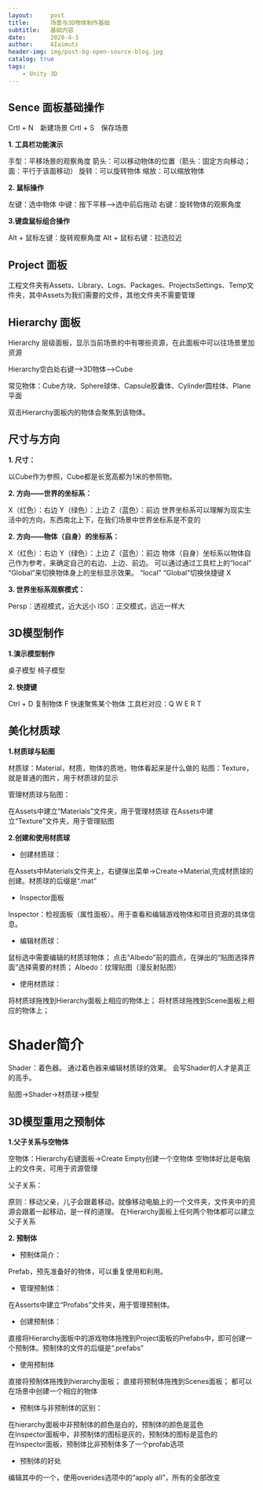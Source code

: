 ```yaml
---
layout:     post
title:      场景与3D物体制作基础
subtitle:   基础内容
date:       2020-4-3
author:     AIaimuti
header-img: img/post-bg-open-source-blog.jpg
catalog: true
tags:
    - Unity 3D
---
```


## Sence 面板基础操作

Crtl + N　新建场景 Crtl + S　保存场景

**1. 工具栏功能演示**

手型：平移场景的观察角度
箭头：可以移动物体的位置（箭头：固定方向移动；面：平行于该面移动）
旋转：可以旋转物体
缩放：可以缩放物体

**2. 鼠标操作**

左键：选中物体
中键：按下平移-->选中前后拖动
右键：旋转物体的观察角度

**3.键盘鼠标组合操作**

Alt + 鼠标左键：旋转观察角度
Alt + 鼠标右键：拉选拉近

## Project 面板

工程文件夹有Assets、Library、Logs、Packages、ProjectsSettings、Temp文件夹，其中Assets为我们需要的文件，其他文件夹不需要管理

## Hierarchy 面板

Hierarchy 层级面板，显示当前场景的中有哪些资源，在此面板中可以往场景里加资源

Hierarchy空白处右键-->3D物体-->Cube

常见物体：Cube方块、Sphere球体、Capsule胶囊体、Cylinder圆柱体、Plane平面

双击Hierarchy面板内的物体会聚焦到该物体。

## 尺寸与方向

**1. 尺寸：**

以Cube作为参照，Cube都是长宽高都为1米的参照物。

**2. 方向——世界的坐标系：**

X（红色）：右边
Y（绿色）：上边
Z（蓝色）：前边
世界坐标系可以理解为现实生活中的方向，东西南北上下，在我们场景中世界坐标系是不变的

**2. 方向——物体（自身）的坐标系：**

X（红色）：右边
Y（绿色）：上边
Z（蓝色）：前边
物体（自身）坐标系以物体自己作为参考，来确定自己的右边、上边、前边。
可以通过通过工具栏上的“local” “Global”来切换物体身上的坐标显示效果。
“local” “Global”切换快捷键 X

**3. 世界坐标系观察模式：**

Persp：透视模式，近大远小
ISO：正交模式，远近一样大

## 3D模型制作

**1.演示模型制作**

桌子模型
椅子模型

**2. 快捷键**

Ctrl + D 复制物体
F 快速聚焦某个物体
工具栏对应：Q W E R T

## 美化材质球

**1.材质球与贴图**

材质球：Material，材质，物体的质地，物体看起来是什么做的
贴图：Texture，就是普通的图片，用于材质球的显示

管理材质球与贴图：

在Assets中建立“Materials”文件夹，用于管理材质球
在Assets中建立“Texture”文件夹，用于管理贴图

**2.创建和使用材质球**

+ 创建材质球：

在Assets中Materials文件夹上，右键弹出菜单->Create->Material,完成材质球的创建。材质球的后缀是“.mat”

+ Inspector面板

Inspector：检视面板（属性面板）。用于查看和编辑游戏物体和项目资源的具体信息。

+ 编辑材质球：

鼠标选中需要编辑的材质球物体；
点击“Albedo”前的圆点，在弹出的“贴图选择界面”选择需要的材质；
Albedo：纹理贴图（漫反射贴图）

+ 使用材质球：

将材质球拖拽到Hierarchy面板上相应的物体上；
将材质球拖拽到Scene面板上相应的物体上；

# Shader简介

Shader：着色器。
通过着色器来编辑材质球的效果。
会写Shader的人才是真正的高手。

贴图->Shader->材质球->模型

## 3D模型重用之预制体

**1.父子关系与空物体**

空物体：Hierarchy右键面板->Create Empty创建一个空物体
空物体好比是电脑上的文件夹，可用于资源管理

父子关系：

原则：移动父亲，儿子会跟着移动，就像移动电脑上的一个文件夹，文件夹中的资源会跟着一起移动，是一样的道理。
在Hierarchy面板上任何两个物体都可以建立父子关系

**2. 预制体**

+ 预制体简介：

Prefab，预先准备好的物体，可以重复使用和利用。

+ 管理预制体：

在Asserts中建立“Profabs”文件夹，用于管理预制体。

+ 创建预制体：

直接将Hierarchy面板中的游戏物体拖拽到Project面板的Prefabs中，即可创建一个预制体。预制体的文件的后缀是“.prefabs”

+ 使用预制体

直接将预制体拖拽到hierarchy面板；
直接将预制体拖拽到Scenes面板；
都可以在场景中创建一个相应的物体

+ 预制体与非预制体的区别：

在hierarchy面板中非预制体的颜色是白的，预制体的颜色是蓝色<br>
在Inspector面板中，非预制体的图标是灰的，预制体的图标是蓝色的<br>
在Inspector面板，预制体比非预制体多了一个profab选项

+ 预制体的好处

编辑其中的一个，使用overides选项中的“apply all”，所有的全部改变  
